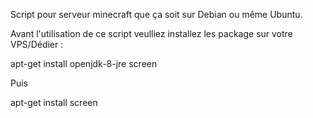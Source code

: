 Script pour serveur minecraft que ça soit sur Debian ou même Ubuntu.


Avant l'utilisation de ce script veulliez installez les package sur votre VPS/Dédier :

apt-get install openjdk-8-jre screen

Puis

apt-get install screen


